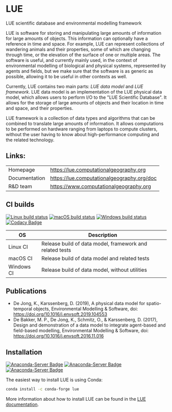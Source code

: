 # LUE
LUE scientific database and environmental modelling framework

LUE is software for storing and manipulating large amounts of information
for large amounts of objects. This information can optionally have a
reference in time and space. For example, LUE can represent collections of
wandering animals and their properties, some of which are changing through
time, or the elevation of the surface of one or multiple areas. The software
is useful, and currently mainly used, in the context of environmental
modelling of biological and physical systems, represented by agents and
fields, but we make sure that the software is as generic as possible,
allowing it to be useful in other contexts as well.

Currently, LUE contains two main parts: *LUE data model* and *LUE
framework*. LUE data model is an implementation of the LUE physical data
model, which allows users to perform I/O to the "LUE Scientific Database".
It allows for the storage of large amounts of objects and their location
in time and space, and their properties.

LUE framework is a collection of data types and algorithms that can be
combined to translate large amounts of information. It allows computations
to be performed on hardware ranging from laptops to compute clusters,
without the user having to know about high-performance computing and
the related technology.


## Links:
|               |                                              |
| --------------|----------------------------------------------|
| Homepage      | <https://lue.computationalgeography.org>     |
| Documentation | <https://lue.computationalgeography.org/doc> |
| R&D team      | <https://www.computationalgeography.org>     |


## CI builds
[![Linux build status](https://github.com/computationalgeography/lue/workflows/Linux%20CI/badge.svg)](https://github.com/computationalgeography/lue/actions)
[![macOS build status](https://github.com/computationalgeography/lue/workflows/macOS%20CI/badge.svg)](https://github.com/computationalgeography/lue/actions)
[![Windows build status](https://github.com/computationalgeography/lue/workflows/Windows%20CI/badge.svg)](https://github.com/computationalgeography/lue/actions)
[![Codacy Badge](https://app.codacy.com/project/badge/Grade/ccaa0ef833824c3289c6d61973f51909)](https://www.codacy.com/gh/computationalgeography/lue?utm_source=github.com&amp;utm_medium=referral&amp;utm_content=computationalgeography/lue&amp;utm_campaign=Badge_Grade)

| OS         | Description                                              |
| ---------- | -------------------------------------------------------- |
| Linux CI   | Release build of data model, framework and related tests |
| macOS CI   | Release build of data model and related tests            |
| Windows CI | Release build of data model, without utilities           |


## Publications
- De Jong, K., Karssenberg, D. (2019), A physical data model for
    spatio-temporal objects, Environmental Modelling & Software, doi:
    https://doi.org/10.1016/j.envsoft.2019.104553
- De Bakker, M. P., De Jong, K., Schmitz, O., & Karssenberg,
    D. (2017), Design and demonstration of a data model to integrate
    agent-based and field-based modelling, Environmental Modelling
    & Software, doi: https://doi.org/10.1016/j.envsoft.2016.11.016


## Installation
[![Anaconda-Server Badge](https://anaconda.org/conda-forge/lue/badges/version.svg)](https://anaconda.org/conda-forge/lue)
[![Anaconda-Server Badge](https://anaconda.org/conda-forge/lue/badges/platforms.svg)](https://anaconda.org/conda-forge/lue)
[![Anaconda-Server Badge](https://anaconda.org/conda-forge/lue/badges/installer/conda.svg)](https://conda.anaconda.org/conda-forge)

The easiest way to install LUE is using Conda:
```bash
conda install -c conda-forge lue
```

More information about how to install LUE can be found in the [LUE
documentation](https://lue.computationalgeography.org/doc).
